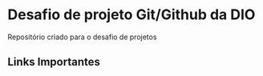 # Desafio de projeto Git/Github da DIO
Repositório criado para o desafio de projetos

## Links Importantes
